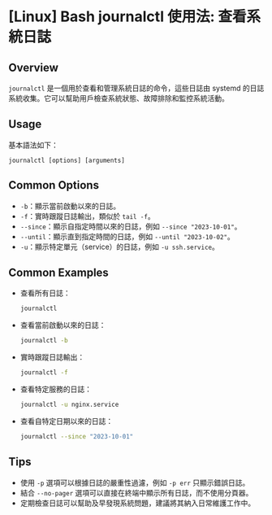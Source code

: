 # [Linux] Bash journalctl 使用法: 查看系統日誌

## Overview
`journalctl` 是一個用於查看和管理系統日誌的命令，這些日誌由 systemd 的日誌系統收集。它可以幫助用戶檢查系統狀態、故障排除和監控系統活動。

## Usage
基本語法如下：
```
journalctl [options] [arguments]
```

## Common Options
- `-b`：顯示當前啟動以來的日誌。
- `-f`：實時跟蹤日誌輸出，類似於 `tail -f`。
- `--since`：顯示自指定時間以來的日誌，例如 `--since "2023-10-01"`。
- `--until`：顯示直到指定時間的日誌，例如 `--until "2023-10-02"`。
- `-u`：顯示特定單元（service）的日誌，例如 `-u ssh.service`。

## Common Examples
- 查看所有日誌：
  ```bash
  journalctl
  ```

- 查看當前啟動以來的日誌：
  ```bash
  journalctl -b
  ```

- 實時跟蹤日誌輸出：
  ```bash
  journalctl -f
  ```

- 查看特定服務的日誌：
  ```bash
  journalctl -u nginx.service
  ```

- 查看自特定日期以來的日誌：
  ```bash
  journalctl --since "2023-10-01"
  ```

## Tips
- 使用 `-p` 選項可以根據日誌的嚴重性過濾，例如 `-p err` 只顯示錯誤日誌。
- 結合 `--no-pager` 選項可以直接在終端中顯示所有日誌，而不使用分頁器。
- 定期檢查日誌可以幫助及早發現系統問題，建議將其納入日常維護工作中。